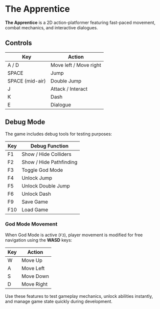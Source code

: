 # The Apprentice

**The Apprentice** is a 2D action-platformer featuring fast-paced movement, combat mechanics, and interactive dialogues.

## Controls

| Key               | Action                          |
|-------------------|---------------------------------|
| A / D             | Move left / Move right          |
| SPACE             | Jump                            |
| SPACE (mid-air)   | Double Jump                     |
| J                 | Attack / Interact               |
| K                 | Dash                            |
| E                 | Dialogue                        |

## Debug Mode

The game includes debug tools for testing purposes:

| Key     | Debug Function                      |
|---------|-------------------------------------|
| F1      | Show / Hide Colliders               |
| F2      | Show / Hide Pathfinding             |
| F3      | Toggle God Mode                     |
| F4      | Unlock Jump                         |
| F5      | Unlock Double Jump                  |
| F6      | Unlock Dash                         |
| F9      | Save Game                           |
| F10     | Load Game                           |

### God Mode Movement

When God Mode is active (`F3`), player movement is modified for free navigation using the **WASD** keys:

| Key | Action         |
|-----|----------------|
| W   | Move Up        |
| A   | Move Left      |
| S   | Move Down      |
| D   | Move Right     |

Use these features to test gameplay mechanics, unlock abilities instantly, and manage game state quickly during development.
